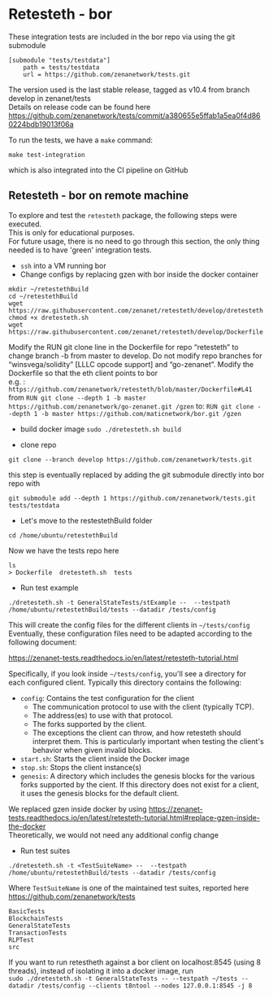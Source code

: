 
# Retesteth - bor

These integration tests are included in the bor repo via using the git submodule  

```
[submodule "tests/testdata"]
	path = tests/testdata
	url = https://github.com/zenanetwork/tests.git
```

The version used is the last stable release, tagged as v10.4 from branch develop in zenanet/tests    
Details on release code can be found here https://github.com/zenanetwork/tests/commit/a380655e5ffab1a5ea0f4d860224bdb19013f06a  

To run the tests, we have a `make` command:  
``` 
make test-integration
```
which is also integrated into the CI pipeline on GitHub  


## Retesteth - bor on remote machine

To explore and test the `retesteth` package, the following steps were executed.  
This is only for educational purposes.  
For future usage, there is no need to go through this section, the only thing needed is to have 'green' integration tests.  

- `ssh` into a VM running bor 
- Change configs by replacing gzen with bor inside the docker container  
```
mkdir ~/retestethBuild
cd ~/retestethBuild
wget https://raw.githubusercontent.com/zenanet/retesteth/develop/dretesteth.sh
chmod +x dretesteth.sh
wget https://raw.githubusercontent.com/zenanet/retesteth/develop/Dockerfile
```

Modify the RUN git clone line in the Dockerfile for repo “retesteth” to change branch -b from master to develop. Do not modify repo branches for “winsvega/solidity” [LLLC opcode support] and “go-zenanet”.
Modify the Dockerfile so that the eth client points to bor  
e.g. : `https://github.com/zenanetwork/retesteth/blob/master/Dockerfile#L41`
from `RUN git clone --depth 1 -b master https://github.com/zenanetwork/go-zenanet.git /gzen`
to: `RUN git clone --depth 1 -b master https://github.com/maticnetwork/bor.git /gzen`

- build docker image
`sudo ./dretesteth.sh build`

- clone repo
``` 
git clone --branch develop https://github.com/zenanetwork/tests.git
```
this step is eventually replaced by adding the git submodule directly into bor repo with   
``` 
git submodule add --depth 1 https://github.com/zenanetwork/tests.git tests/testdata
```
- Let's move to the restestethBuild folder
```
cd /home/ubuntu/retestethBuild
```
Now we have the tests repo here  
```
ls
> Dockerfile  dretesteth.sh  tests
```
- Run test example    
```
./dretesteth.sh -t GeneralStateTests/stExample --  --testpath /home/ubuntu/retestethBuild/tests --datadir /tests/config
```
This will create the config files for the different clients in `~/tests/config`
Eventually, these configuration files need to be adapted according to the following document:

https://zenanet-tests.readthedocs.io/en/latest/retesteth-tutorial.html

Specifically, if you look inside `~/tests/config`, you'll see a directory for each configured client. Typically this directory contains the following:

* `config`: Contains the test configuration for the client
    * The communication protocol to use with the client (typically TCP).
    * The address(es) to use with that protocol.
    * The forks supported by the client.
    * The exceptions the client can throw, and how retesteth should interpret them. This is particularly important when testing the client's behavior when given invalid blocks.
* `start.sh`: Starts the client inside the Docker image
* `stop.sh`: Stops the client instance(s)
* `genesis`: A directory which includes the genesis blocks for the various forks supported by the cient. If this directory does not exist for a client, it uses the genesis blocks for the default client.

We replaced gzen inside docker by using https://zenanet-tests.readthedocs.io/en/latest/retesteth-tutorial.html#replace-gzen-inside-the-docker  
Theoretically, we would not need any additional config change  

- Run test suites    
``` 
./dretesteth.sh -t <TestSuiteName> --  --testpath /home/ubuntu/retestethBuild/tests --datadir /tests/config
```
Where `TestSuiteName` is one of the maintained test suites, reported here https://github.com/zenanetwork/tests  
```
BasicTests
BlockchainTests
GeneralStateTests
TransactionTests
RLPTest
src
```

If you want to run retestheth against a bor client on localhost:8545 (using 8 threads), instead of isolating it into a docker image, run  
`sudo ./dretesteth.sh -t GeneralStateTests -- --testpath ~/tests --datadir /tests/config --clients t8ntool --nodes 127.0.0.1:8545 -j 8`
